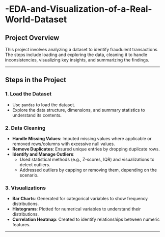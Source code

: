 # -EDA-and-Visualization-of-a-Real-World-Dataset

## Project Overview
This project involves analyzing a dataset to identify fraudulent transactions. The steps include loading and exploring the data, cleaning it to handle inconsistencies, visualizing key insights, and summarizing the findings.

---

## Steps in the Project

### 1. Load the Dataset
- Use `pandas` to load the dataset.
- Explore the data structure, dimensions, and summary statistics to understand its contents.

### 2. Data Cleaning
- **Handle Missing Values**: Imputed missing values where applicable or removed rows/columns with excessive null values.
- **Remove Duplicates**: Ensured unique entries by dropping duplicate rows.
- **Identify and Manage Outliers**:
  - Used statistical methods (e.g., Z-scores, IQR) and visualizations to detect outliers.
  - Addressed outliers by capping or removing them, depending on the scenario.

### 3. Visualizations
- **Bar Charts**: Generated for categorical variables to show frequency distributions.
- **Histograms**: Plotted for numerical variables to understand their distributions.
- **Correlation Heatmap**: Created to identify relationships between numeric features.


---
